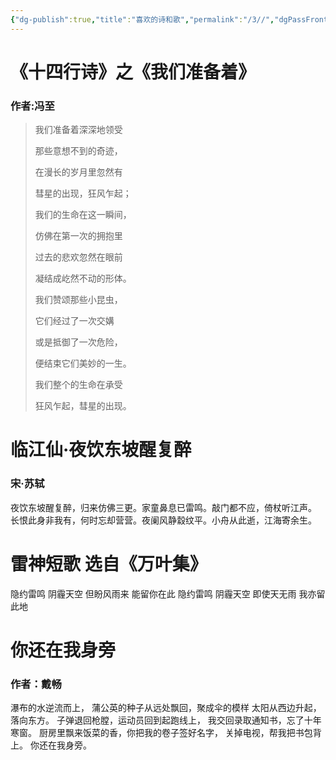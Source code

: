 ```yaml
---
{"dg-publish":true,"title":"喜欢的诗和歌","permalink":"/3//","dgPassFrontmatter":true}
---
```





# 《十四行诗》之《我们准备着》

### 作者:冯至

> 我们准备着深深地领受
> 
> 那些意想不到的奇迹，
> 
> 在漫长的岁月里忽然有
> 
> 彗星的出现，狂风乍起；
> 
> 我们的生命在这一瞬间，
> 
> 仿佛在第一次的拥抱里
> 
> 过去的悲欢忽然在眼前
> 
> 凝结成屹然不动的形体。
> 
> 我们赞颂那些小昆虫，
> 
> 它们经过了一次交媾
> 
> 或是抵御了一次危险，
> 
> 便结束它们美妙的一生。
> 
> 我们整个的生命在承受
> 
> 狂风乍起，彗星的出现。

# 临江仙·夜饮东坡醒复醉

### 宋·苏轼

夜饮东坡醒复醉，归来仿佛三更。家童鼻息已雷鸣。敲门都不应，倚杖听江声。 长恨此身非我有，何时忘却营营。夜阑风静縠纹平。小舟从此逝，江海寄余生。

# 雷神短歌 选自《万叶集》

隐约雷鸣 阴霾天空 但盼风雨来 能留你在此 隐约雷鸣 阴霾天空 即使天无雨 我亦留此地

# 你还在我身旁

### 作者：戴畅

瀑布的水逆流而上， 蒲公英的种子从远处飘回，聚成伞的模样 太阳从西边升起，落向东方。 子弹退回枪膛，运动员回到起跑线上， 我交回录取通知书，忘了十年寒窗。 厨房里飘来饭菜的香，你把我的卷子签好名字， 关掉电视，帮我把书包背上。 你还在我身旁。